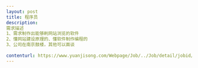 ```yaml
---                
layout: post       
title: 程序员           
description: 
需求描述
1、需求制作出能够刷网站浏览的软件2、懂网站建设原理的、懂软件制作编程的3、公司在南京鼓楼，其他可以面谈
     
contenturl: https://www.yuanjisong.com/Webpage/Job/../Job/detail/jobid/101477      
---                 
```

